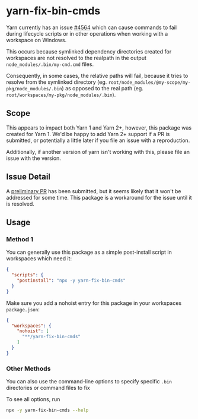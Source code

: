 # yarn-fix-bin-cmds

Yarn currently has an issue [#4564](https://github.com/yarnpkg/yarn/issues/4564) which can cause commands to fail during
lifecycle scripts or in other operations when working with a workspace on Windows.

This occurs because symlinked dependency directories created for workspaces are not resolved to the realpath in the 
output `node_modules/.bin/my-cmd.cmd` files.

Consequently, in some cases, the relative paths will fail, because it tries to resolve from the symlinked directory 
(eg. `root/node_modules/@my-scope/my-pkg/node_modules/.bin`) as opposed to the real path (eg. `root/workspaces/my-pkg/node_modules/.bin`).

## Scope

This appears to impact both Yarn 1 and Yarn 2+, however, this package was created for Yarn 1. We'd be happy to add Yarn 2+
support if a PR is submitted, or potentially a little later if you file an issue with a reproduction.

Additionally, if another version of yarn isn't working with this, please file an issue with the version.

## Issue Detail

A [preliminary PR](https://github.com/yarnpkg/yarn/pull/9078) has been submitted, but it seems likely that it won't be 
addressed for some time. This package is a workaround for the issue until it is resolved.

## Usage

### Method 1 

You can generally use this package as a simple post-install script in workspaces which need it:

```json
{
  "scripts": {
    "postinstall": "npx -y yarn-fix-bin-cmds"
  }
}
```

Make sure you add a nohoist entry for this package in your workspaces `package.json`:

```json
{
  "workspaces": {
    "nohoist": [
      "**/yarn-fix-bin-cmds"
    ]
  }
}
```

### Other Methods

You can also use the command-line options to specify specific `.bin` directories or command files to fix

To see all options, run 

```bash
npx -y yarn-fix-bin-cmds --help
```
